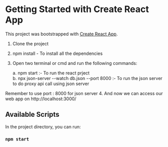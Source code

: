 # Getting Started with Create React App

This project was bootstrapped with [Create React App](https://github.com/facebook/create-react-app).

1. Clone the project
2. npm install - To install all the dependencies
3. Open two terminal or cmd and run the following commands: <br />
   
    a. npm start   :- To run the react prject <br />
    b. npx json-server --watch db.json --port 8000    :- To run the json server to do proxy api call using json server <br />

Remember to use port : 8000 for json server
4. And now we can access our web app on http://localhost:3000/

## Available Scripts

In the project directory, you can run:

### `npm start`

